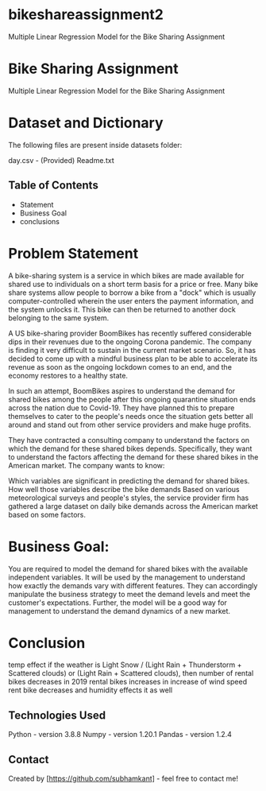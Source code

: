 # bikeshareassignment2
Multiple Linear Regression Model for the Bike Sharing Assignment

# Bike Sharing Assignment

Multiple Linear Regression Model for the Bike Sharing Assignment

# Dataset and Dictionary
The following files are present inside datasets folder:

day.csv - (Provided)
Readme.txt

## Table of Contents
* Statement
* Business Goal
* conclusions

# Problem Statement
A bike-sharing system is a service in which bikes are made available for shared use to individuals on a short term basis for a price or free. Many bike share systems allow people to borrow a bike from a "dock" which is usually computer-controlled wherein the user enters the payment information, and the system unlocks it. This bike can then be returned to another dock belonging to the same system.


A US bike-sharing provider BoomBikes has recently suffered considerable dips in their revenues due to the ongoing Corona pandemic. The company is finding it very difficult to sustain in the current market scenario. So, it has decided to come up with a mindful business plan to be able to accelerate its revenue as soon as the ongoing lockdown comes to an end, and the economy restores to a healthy state. 


In such an attempt, BoomBikes aspires to understand the demand for shared bikes among the people after this ongoing quarantine situation ends across the nation due to Covid-19. They have planned this to prepare themselves to cater to the people's needs once the situation gets better all around and stand out from other service providers and make huge profits.


They have contracted a consulting company to understand the factors on which the demand for these shared bikes depends. Specifically, they want to understand the factors affecting the demand for these shared bikes in the American market. The company wants to know:

Which variables are significant in predicting the demand for shared bikes.
How well those variables describe the bike demands
Based on various meteorological surveys and people's styles, the service provider firm has gathered a large dataset on daily bike demands across the American market based on some factors.

# Business Goal:
You are required to model the demand for shared bikes with the available independent variables. It will be used by the management to understand how exactly the demands vary with different features. They can accordingly manipulate the business strategy to meet the demand levels and meet the customer's expectations. Further, the model will be a good way for management to understand the demand dynamics of a new market. 

# Conclusion
temp effect 
if the weather is Light Snow / (Light Rain + Thunderstorm + Scattered clouds) or (Light Rain + Scattered clouds), then number of rental bikes decreases
in 2019 rental bikes increases
in increase of wind speed rent bike decreases
and humidity effects it as well

## Technologies Used
Python - version 3.8.8
Numpy - version 1.20.1
Pandas - version 1.2.4

## Contact
Created by [https://github.com/subhamkant] - feel free to contact me!
